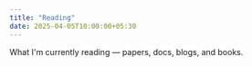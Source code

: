 ```yaml
---
title: "Reading"
date: 2025-04-05T10:00:00+05:30
---
```


What I'm currently reading — papers, docs, blogs, and books.